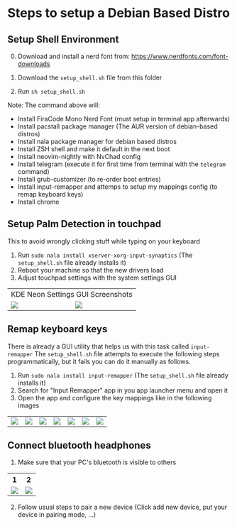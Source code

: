 # Steps to setup a Debian Based Distro

## Setup Shell Environment

0. Download and install a nerd font from: https://www.nerdfonts.com/font-downloads

1. Download the `setup_shell.sh` file from this folder
2. Run `sh setup_shell.sh`

Note: The command above will:
- Install FiraCode Mono Nerd Font (must setup in terminal app afterwards)
- Install pacstall package manager (The AUR version of debian-based distros)
- Install nala package manager for debian based distros
- Install ZSH shell and make it default in the next boot
- Install neovim-nightly with NvChad config
- Install telegram (execute it for first time from terminal with the `telegram` command)
- Install grub-customizer (to re-order boot entries)
- Install input-remapper and attemps to setup my mappings config (to remap keyboard keys)
- Install chrome

## Setup Palm Detection in touchpad

This to avoid wrongly clicking stuff while typing on your keyboard

1. Run `sudo nala install xserver-xorg-input-synaptics` (The `setup_shell.sh` file already installs it)
2. Reboot your machine so that the new drivers load
3. Adjust touchpad settings with the system settings GUI

<table>
<tr><td colspan="2">KDE Neon Settings GUI Screenshots</td></tr>
<tr>
<td>
<img src="https://github.com/searleser97/linux_setup/assets/5056411/41765a5b-c2d6-4300-8080-4dd78dc3563d" />
</td>
<td>
<img src="https://github.com/searleser97/linux_setup/assets/5056411/b5f78820-babb-46ce-b8d5-feb568ac0fa9" />
</td>
</table>

## Remap keyboard keys

There is already a GUI utility that helps us with this task called `input-remapper`
The `setup_shell.sh` file attempts to execute the following steps programmatically, but it fails you can do it manually as follows.

1. Run `sudo nala install input-remapper` (The `setup_shell.sh` file already installs it)
2. Search for "Input Remapper" app in you app launcher menu and open it
3. Open the app and configure the key mappings like in the following images

<table>
<tr>
<td><img src="https://github.com/searleser97/linux_setup/assets/5056411/328371ad-627e-4646-8663-7c3ca2e0d465" /></td>
<td><img src="https://github.com/searleser97/linux_setup/assets/5056411/2870bcaa-6854-459b-afbd-98822fe07d8b" /></td>
<td><img src="https://github.com/searleser97/linux_setup/assets/5056411/544ee27f-bdc1-4286-850f-94b1da6f8b92" /></td>
<td><img src="https://github.com/searleser97/linux_setup/assets/5056411/bebcdb91-ea4f-4959-95a2-651de3100a66" /></td>
<td><img src="https://github.com/searleser97/linux_setup/assets/5056411/72cff501-630a-45fc-a7a9-051a4981b1e6" /></td>
  <td><img src="https://github.com/searleser97/linux_setup/assets/5056411/25ffe456-825e-49ea-bc80-721b3b5da875" /></td>
<td><img src="https://github.com/searleser97/linux_setup/assets/5056411/7e9d2e79-9f9f-4260-8caa-79b9f6522133" /></td>
</tr>
</table>

## Connect bluetooth headphones

1. Make sure that your PC's bluetooth is visible to others
<table>
  <tr>
    <th>1</th><th>2</th>
  </tr>
<tr>
<td><img src="https://github.com/searleser97/linux_setup/assets/5056411/4326a48a-bfd7-4372-bfff-8bf78e27d243" /></td>
  <td><img src="https://github.com/searleser97/linux_setup/assets/5056411/e7e1f63b-26d9-4ee0-9551-ea058dc994cf" /></td>
</tr>
</table>

2. Follow usual steps to pair a new device (Click add new device, put your device in pairing mode, ...)

